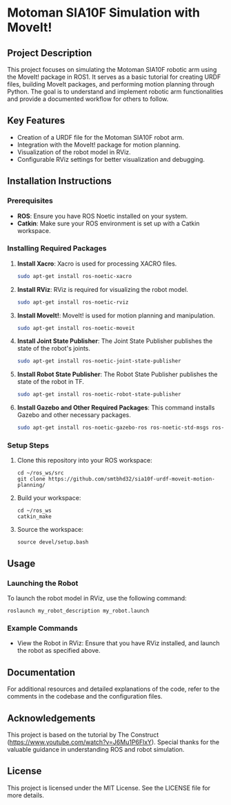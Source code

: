 # Motoman SIA10F Simulation with MoveIt!

## Project Description
This project focuses on simulating the Motoman SIA10F robotic arm using the MoveIt! package in ROS1. It serves as a basic tutorial for creating URDF files, building MoveIt packages, and performing motion planning through Python. The goal is to understand and implement robotic arm functionalities and provide a documented workflow for others to follow.

## Key Features
- Creation of a URDF file for the Motoman SIA10F robot arm.
- Integration with the MoveIt! package for motion planning.
- Visualization of the robot model in RViz.
- Configurable RViz settings for better visualization and debugging.

## Installation Instructions

### Prerequisites
- **ROS**: Ensure you have ROS Noetic installed on your system.
- **Catkin**: Make sure your ROS environment is set up with a Catkin workspace.

### Installing Required Packages

1. **Install Xacro**: Xacro is used for processing XACRO files.
   ```bash
   sudo apt-get install ros-noetic-xacro
   ```

2. **Install RViz**: RViz is required for visualizing the robot model.
   ```bash
   sudo apt-get install ros-noetic-rviz
   ```

3. **Install MoveIt!**: MoveIt! is used for motion planning and manipulation.
   ```bash
   sudo apt-get install ros-noetic-moveit
   ```

4. **Install Joint State Publisher**: The Joint State Publisher publishes the state of the robot's joints.
   ```bash
   sudo apt-get install ros-noetic-joint-state-publisher
   ```

5. **Install Robot State Publisher**: The Robot State Publisher publishes the state of the robot in TF.
   ```bash
   sudo apt-get install ros-noetic-robot-state-publisher
   ```

6. **Install Gazebo and Other Required Packages**: This command installs Gazebo and other necessary packages.
   ```bash
   sudo apt-get install ros-noetic-gazebo-ros ros-noetic-std-msgs ros-noetic-urdf ros-noetic-roscpp
   ```

### Setup Steps
1. Clone this repository into your ROS workspace:
   ```
   cd ~/ros_ws/src
   git clone https://github.com/smtbhd32/sia10f-urdf-moveit-motion-planning/
   ```

2. Build your workspace:
   ```
   cd ~/ros_ws
   catkin_make
   ```

3. Source the workspace:
   ```
   source devel/setup.bash
   ```

## Usage

### Launching the Robot
To launch the robot model in RViz, use the following command:
```
roslaunch my_robot_description my_robot.launch
```

### Example Commands
- View the Robot in RViz: Ensure that you have RViz installed, and launch the robot as specified above.

## Documentation
For additional resources and detailed explanations of the code, refer to the comments in the codebase and the configuration files.

## Acknowledgements
This project is based on the tutorial by The Construct (https://www.youtube.com/watch?v=J6Mu1P6FlxY). Special thanks for the valuable guidance in understanding ROS and robot simulation.

## License
This project is licensed under the MIT License. See the LICENSE file for more details.
